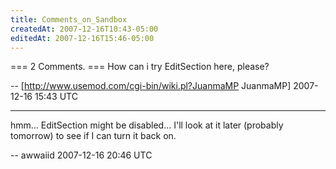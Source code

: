 ```yaml
---
title: Comments_on_Sandbox
createdAt: 2007-12-16T10:43-05:00
editedAt: 2007-12-16T15:46-05:00
---
```


=== 2 Comments. ===
How can i try EditSection here, please?

-- [http://www.usemod.com/cgi-bin/wiki.pl?JuanmaMP JuanmaMP] 2007-12-16 15:43 UTC


----

hmm... EditSection might be disabled... I'll look at it later (probably tomorrow) to see if I can turn it back on.

-- awwaiid 2007-12-16 20:46 UTC


